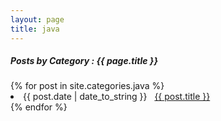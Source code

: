 ```yaml
---
layout: page
title: java
---
```


<h5> Posts by Category : {{ page.title }} </h5>

<div class="card">
{% for post in site.categories.java %}
 <li class="category-posts"><span>{{ post.date | date_to_string }}</span> &nbsp; <a href="{{ post.url }}">{{ post.title }}</a></li>
{% endfor %}
</div>
